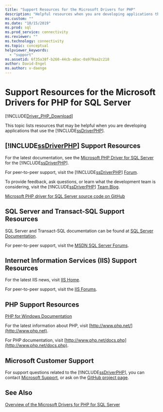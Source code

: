 ```yaml
---
title: "Support Resources for the Microsoft Drivers for PHP"
description: "Helpful resources when you are developing applications that use the Microsoft Drivers for PHP for SQL Server."
ms.custom: ""
ms.date: "10/15/2019"
ms.prod: sql
ms.prod_service: connectivity
ms.reviewer: ""
ms.technology: connectivity
ms.topic: conceptual
helpviewer_keywords: 
  - "support"
ms.assetid: 6f35a38f-b260-44cb-a8ac-0a979aa2c218
author: David-Engel
ms.author: v-daenge
---
```

# Support Resources for the Microsoft Drivers for PHP for SQL Server
[!INCLUDE[Driver_PHP_Download](../../includes/driver_php_download.md)]

This topic lists resources that may be helpful when you are developing applications that use the [!INCLUDE[ssDriverPHP](../../includes/ssdriverphp_md.md)].  
  
## [!INCLUDE[ssDriverPHP](../../includes/ssdriverphp_md.md)] Support Resources  
For the latest documentation, see the [Microsoft PHP Driver for SQL Server](microsoft-php-driver-for-sql-server.md) for the [!INCLUDE[ssDriverPHP](../../includes/ssdriverphp_md.md)].  
  
For peer-to-peer support, visit the [!INCLUDE[ssDriverPHP](../../includes/ssdriverphp_md.md)] [Forum](https://social.msdn.microsoft.com/Forums/sqlserver/home?forum=sqldriverforphp).  
  
To provide feedback, ask questions, or learn what the development team is considering, visit the [!INCLUDE[ssDriverPHP](../../includes/ssdriverphp_md.md)] [Team Blog](https://blogs.msdn.microsoft.com/sqlphp/).  
  
[Microsoft PHP driver for SQL Server source code on GitHub](https://github.com/Microsoft/msphpsql)  
  
## SQL Server and Transact-SQL Support Resources
SQL Server and Transact-SQL documentation can be found at [SQL Server Documentation](../../sql-server/index.yml).
  
For peer-to-peer support, visit the [MSDN SQL Server Forums](https://social.msdn.microsoft.com/Forums/sqlserver/home).  
  
## Internet Information Services (IIS) Support Resources  
For the latest IIS news, visit [IIS Home](https://www.iis.net/).  
  
For peer-to-peer support, visit the [IIS Forums](https://forums.iis.net/).  
  
## PHP Support Resources  
[PHP for Windows Documentation](https://windows.php.net/)  
  
For the latest information about PHP, visit [http://www.php.net/](http://www.php.net).  
  
For PHP documentation, visit [http://www.php.net/docs.php](http://www.php.net/docs.php).  
  
## Microsoft Customer Support  
For support questions related to the [!INCLUDE[ssDriverPHP](../../includes/ssdriverphp_md.md)], you can contact [Microsoft Support](https://support.microsoft.com/contactus/), or ask on the [GitHub project page](https://github.com/Microsoft/msphpsql/issues).  
  
## See Also  
[Overview of the Microsoft Drivers for PHP for SQL Server](overview-of-the-php-sql-driver.md)
